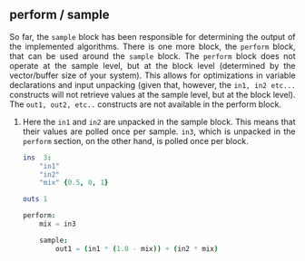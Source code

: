 <div style="text-align: justify">

## perform / sample

So far, the `sample` block has been responsible for determining the output of the implemented algorithms. There is one more block, the `perform` block, that can be used around the `sample` block. The `perform` block does not operate at the sample level, but at the block level (determined by the vector/buffer size of your system). This allows for optimizations in variable declarations and input unpacking (given that, however, the `in1, in2 etc...` constructs will not retrieve values at the sample level, but at the block level). The `out1, out2, etc..` constructs are not available in the perform block.

1. Here the `in1` and `in2` are unpacked in the sample block. This means that their values are polled once per sample. `in3`, which is unpacked in the `perform` section, on the other hand, is polled once per block.

    ```nim
    ins  3:
        "in1"
        "in2"
        "mix" {0.5, 0, 1}

    outs 1

    perform:
        mix = in3

        sample:
            out1 = (in1 * (1.0 - mix)) + (in2 * mix)
    ```

</div>